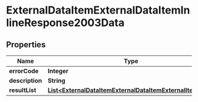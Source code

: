 # ExternalDataItemExternalDataItemInlineResponse2003Data

## Properties
Name | Type | Description | Notes
------------ | ------------- | ------------- | -------------
**errorCode** | **Integer** |  | 
**description** | **String** |  | 
**resultList** | [**List&lt;ExternalDataItemExternalDataItemExternalItemPlay&gt;**](ExternalDataItemExternalDataItemExternalItemPlay.md) |  |  [optional]
